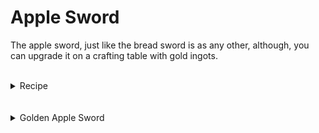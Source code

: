 # Apple Sword
The apple sword, just like the bread sword is as any other, although, you can upgrade it on a crafting table with gold ingots.
<br></br>
<details>
    <summary>Recipe</summary>
  <img src="https://github.com/TheDreamer123/When-The-Sword-Is-Sus/blob/1.19/documentation/images/apple_sword.png?raw=true" alt="Apple Sword" align="center">
  </details>
  <br></br>
  <details>
    <summary>Golden Apple Sword</summary>
    The golden apple sword, when eaten behaves as it's vanilla counterpart, the only difference being the duration of the effects is shorter.
    If a zombie villager is hit with it, as long as it's under the weakness effect, it'll work like you right-clicked with a golden apple on it.
    <br></br>
    <details>
        <summary>Recipe</summary>
        <img src="https://github.com/TheDreamer123/When-The-Sword-Is-Sus/blob/1.19/documentation/images/golden_apple_sword.png?raw=true" alt="Golden Apple Sword" align="center">
      </details>
      <br></br>
      If enchanted, it'll turn into an enchanted golden apple sword.
      <details>
        <summary>Enchanted Golden Apple Sword</summary>
        The enchanted golden apple sword, just like the non-enchanted version, gives it's effects when eaten, the zombie villager mechanic no longer works but when sneaking and right-clicking, instead of eating it, you can throw a projectile that is affected by the sword's enchantments.
    </details>
</details>
